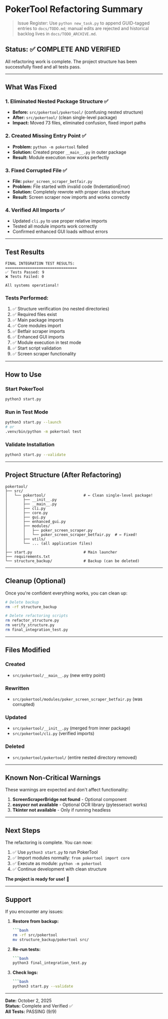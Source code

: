 # PokerTool Refactoring Summary
> Issue Register: Use `python new_task.py` to append GUID-tagged entries to `docs/TODO.md`; manual edits are rejected and historical backlog lives in `docs/TODO_ARCHIVE.md`.

## Status: ✅ COMPLETE AND VERIFIED

All refactoring work is complete. The project structure has been successfully fixed and all tests pass.

---

## What Was Fixed

### 1. Eliminated Nested Package Structure ✅

- **Before:** `src/pokertool/pokertool/` (confusing nested structure)
- **After:** `src/pokertool/` (clean single-level package)
- **Impact:** Moved 73 files, eliminated confusion, fixed import paths

### 2. Created Missing Entry Point ✅

- **Problem:** `python -m pokertool` failed
- **Solution:** Created proper `__main__.py` in outer package
- **Result:** Module execution now works perfectly

### 3. Fixed Corrupted File ✅

- **File:** `poker_screen_scraper_betfair.py`
- **Problem:** File started with invalid code (IndentationError)
- **Solution:** Completely rewrote with proper class structure
- **Result:** Screen scraper now imports and works correctly

### 4. Verified All Imports ✅

- Updated `cli.py` to use proper relative imports
- Tested all module imports work correctly
- Confirmed enhanced GUI loads without errors

---

## Test Results

```
FINAL INTEGRATION TEST RESULTS:
================================
✅ Tests Passed: 9
❌ Tests Failed: 0

All systems operational!
```

### Tests Performed:

1. ✅ Structure verification (no nested directories)
2. ✅ Required files exist
3. ✅ Main package imports
4. ✅ Core modules import
5. ✅ Betfair scraper imports
6. ✅ Enhanced GUI imports
7. ✅ Module execution in test mode
8. ✅ Start script validation
9. ✅ Screen scraper functionality

---

## How to Use

### Start PokerTool
```bash
python3 start.py
```

### Run in Test Mode
```bash
python3 start.py --launch
# or
.venv/bin/python -m pokertool test
```

### Validate Installation
```bash
python3 start.py --validate
```

---

## Project Structure (After Refactoring)

```
pokertool/
├── src/
│   └── pokertool/                 # ← Clean single-level package!
│       ├── __init__.py
│       ├── __main__.py
│       ├── cli.py
│       ├── core.py
│       ├── gui.py
│       ├── enhanced_gui.py
│       ├── modules/
│       │   ├── poker_screen_scraper.py
│       │   └── poker_screen_scraper_betfair.py  # ← Fixed!
│       ├── utils/
│       └── ... (all application files)
│
├── start.py                       # Main launcher
├── requirements.txt
└── structure_backup/              # Backup (can be deleted)
```

---

## Cleanup (Optional)

Once you're confident everything works, you can clean up:

```bash
# Delete backup
rm -rf structure_backup

# Delete refactoring scripts
rm refactor_structure.py
rm verify_structure.py  
rm final_integration_test.py
```

---

## Files Modified

### Created

- `src/pokertool/__main__.py` (new entry point)

### Rewritten

- `src/pokertool/modules/poker_screen_scraper_betfair.py` (was corrupted)

### Updated

- `src/pokertool/__init__.py` (merged from inner package)
- `src/pokertool/cli.py` (verified imports)

### Deleted

- `src/pokertool/pokertool/` (entire nested directory removed)

---

## Known Non-Critical Warnings

These warnings are expected and don't affect functionality:

1. **ScreenScraperBridge not found** - Optional component
2. **easyocr not available** - Optional OCR library (pytesseract works)
3. **Tkinter not available** - Only if running headless

---

## Next Steps

The refactoring is complete. You can now:

1. ✅ Use `python3 start.py` to run PokerTool
2. ✅ Import modules normally: `from pokertool import core`
3. ✅ Execute as module: `python -m pokertool`
4. ✅ Continue development with clean structure

**The project is ready for use!** 🎉

---

## Support

If you encounter any issues:

1. **Restore from backup:**

   ```bash
   ```bash
   rm -rf src/pokertool
   mv structure_backup/pokertool src/
   ```

2. **Re-run tests:**

   ```bash
   ```bash
   python3 final_integration_test.py
   ```

3. **Check logs:**

   ```bash
   ```bash
   python3 start.py --validate
   ```

---

**Date:** October 2, 2025  
**Status:** Complete and Verified ✅  
**All Tests:** PASSING (9/9)
